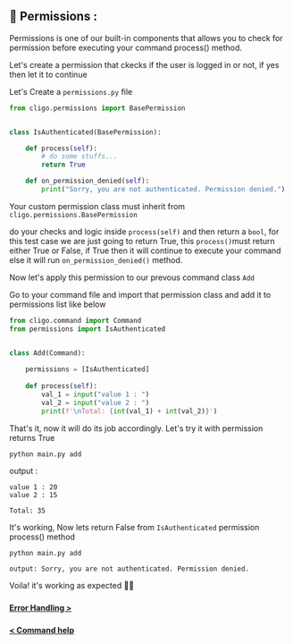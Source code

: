 ## 🔐 Permissions :

Permissions is one of our built-in components that allows you to check for
permission before executing your command process() method.

Let's create a permission that ckecks if the user is logged in or not, if yes
then let it to continue

Let's Create a `permissions.py` file
```python
from cligo.permissions import BasePermission


class IsAuthenticated(BasePermission):

    def process(self):
        # do some stuffs...
        return True

    def on_permission_denied(self):
        print("Sorry, you are not authenticated. Permission denied.")
```

Your custom permission class must inherit from `cligo.permissions.BasePermission`

do your checks and logic inside `process(self)`  and then return a `bool`, for 
this test case we are just going to return True, this `process()`must return 
either True or False, if True then it will continue to execute your command else
it will run `on_permission_denied()` method.

Now let's apply this permission to our prevous command class `Add`

Go to your command file and import that permission class and add it to permissions list like below
```python
from cligo.command import Command
from permissions import IsAuthenticated


class Add(Command):
    
    permissions = [IsAuthenticated]
    
    def process(self):
        val_1 = input("value 1 : ")
        val_2 = input("value 2 : ")
        print(f'\nTotal: {int(val_1) + int(val_2)}')
```

That's it, now it will do its job accordingly. Let's try it with permission returns True

```shell
python main.py add
```

output : 
```shell
value 1 : 20
value 2 : 15

Total: 35
```

It's working, Now lets return False from `IsAuthenticated` permission process() method

```shell
python main.py add
```

```shell
output: Sorry, you are not authenticated. Permission denied.
```

Voila! it's working as expected 🎉🥳

###

[<b> Error Handling > </b>](7.ErrorHandling.md)

###

[<b> < Command help </b>](6.CommandHelp.md)
